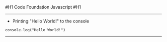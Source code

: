 #H1 Code Foundation Javascript #H1

---------------------------------------

- Printing "Hello World!" to the console
```
console.log("Hello World!")
```
---------------------------------------